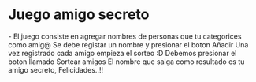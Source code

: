 <h1> Juego amigo secreto</h1> 
- El juego consiste en agregar nombres de personas que tu categorices como amig@
Se debe registar un nombre y presionar el boton Añadir 
Una vez registrado cada amigo empieza el  sorteo :D
Debemos presionar el boton llamado Sortear amigos 
El nombre que salga como resultado es tu amigo secreto, Felicidades..!!
